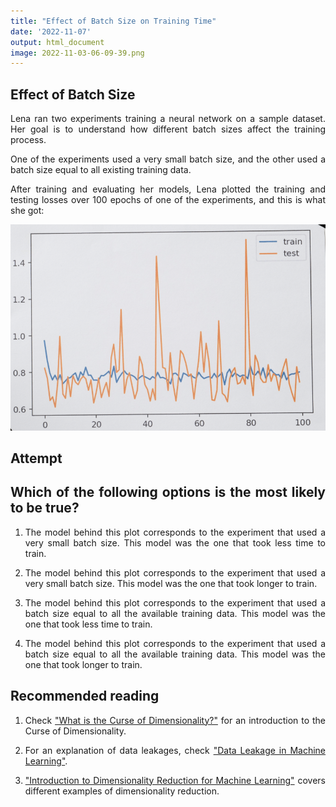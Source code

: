 ```yaml
---
title: "Effect of Batch Size on Training Time"
date: '2022-11-07'
output: html_document
image: 2022-11-03-06-09-39.png
---
```


## Effect of Batch Size

Lena ran two experiments training a neural network on a sample dataset. Her goal is to understand how different batch sizes affect the training process.

One of the experiments used a very small batch size, and the other used a batch size equal to all existing training data.

After training and evaluating her models, Lena plotted the training and testing losses over 100 epochs of one of the experiments, and this is what she got:

![](2022-11-07-22-44-19.png)

## Attempt

## Which of the following options is the most likely to be true?


1. The model behind this plot corresponds to the experiment that used a very small batch size. This model was the one that took less time to train.

2. The model behind this plot corresponds to the experiment that used a very small batch size. This model was the one that took longer to train.

3. The model behind this plot corresponds to the experiment that used a batch size equal to all the available training data. This model was the one that took less time to train.

4. The model behind this plot corresponds to the experiment that used a batch size equal to all the available training data. This model was the one that took longer to train.


## Recommended reading

1. Check ["What is the Curse of Dimensionality?"](https://deepai.org/machine-learning-glossary-and-terms/curse-of-dimensionality) for an introduction to the Curse of Dimensionality.

2. For an explanation of data leakages, check ["Data Leakage in Machine Learning"](https://machinelearningmastery.com/data-leakage-machine-learning/).

2. ["Introduction to Dimensionality Reduction for Machine Learning"](https://machinelearningmastery.com/dimensionality-reduction-for-machine-learning/) covers different examples of dimensionality reduction.

<style>
body {
text-align: justify}
</style>
